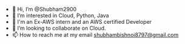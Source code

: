- 👋 Hi, I’m @Shubham2900
- 👀 I’m interested in Cloud, Python, Java
- 🌱 I'm an Ex-AWS intern and an AWS certified Developer
- 💞️ I’m looking to collaborate on Cloud.
- 📫 How to reach me at my email shubhambishnoi8797@gmail.com

<!---
Shubham2900/Shubham2900 is a ✨ special ✨ repository because its `README.md` (this file) appears on your GitHub profile.
You can click the Preview link to take a look at your changes.
--->
